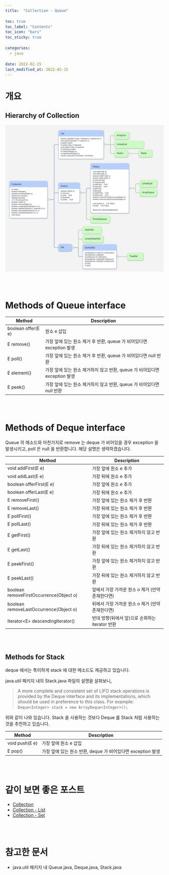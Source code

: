 ```yaml
---
title:  "Collection - Queue"

toc: true
toc_label: "Contents"
toc_icon: "bars"
toc_sticky: true

categories:
  - java

date: 2022-02-15
last_modified_at: 2022-02-15
---
```


# 개요

## Hierarchy of Collection

![Collection](../../assets/images/2022-02-15-java_collection_queue/Collection-16449055108191-16449090337232.jpg)

<br><br>

# Methods of Queue interface

| Method             | Description                                                  |
| ------------------ | ------------------------------------------------------------ |
| boolean offer(E e) | 원소 e 삽입                                                  |
| E remove()         | 가장 앞에 있는 원소 제거 후 반환, queue 가 비어있다면 exception 발생 |
| E poll()           | 가장 앞에 있는 원소 제거 후 반환, queue 가 비어있다면 null 반환 |
| E element()        | 가장 앞에 있는 원소 제거하지 않고 반환, queue 가 비어있다면 exception 발생 |
| E peek()           | 가장 앞에 있는 원소 제거하지 않고 반환, queue 가 비어있다면 null 반환 |

<br><br>

# Methods of Deque interface

Queue 의 메소드와 마찬가지로 remove 는 deque 가 비어있을 경우 exception 을 발생시키고, poll 은 null 을 반환합니다. 해당 설명은 생략하겠습니다.

| Method                                  | Description                                      |
| --------------------------------------- | ------------------------------------------------ |
| void addFirst(E e)                      | 가장 앞에 원소 e 추가                            |
| void addLast(E e)                       | 가장 뒤에 원소 e 추가                            |
| boolean offerFirst(E e)                 | 가장 앞에 원소 e 추가                            |
| boolean offerLast(E e)                  | 가장 뒤에 원소 e 추가                            |
| E removeFirst()                         | 가장 앞에 있는 원소 제거 후 반환                 |
| E removeLast()                          | 가장 뒤에 있는 원소 제거 후 반환                 |
| E pollFirst()                           | 가장 앞에 있는 원소 제거 후 반환                 |
| E pollLast()                            | 가장 뒤에 있는 원소 제거 후 반환                 |
| E getFirst()                            | 가장 앞에 있는 원소 제거하지 않고 반환           |
| E getLast()                             | 가장 뒤에 있는 원소 제거하지 않고 반환           |
| E peekFirst()                           | 가장 앞에 있는 원소 제거하지 않고 반환           |
| E peekLast()                            | 가장 뒤에 있는 원소 제거하지 않고 반환           |
| boolean removeFirstOccurrence(Object o) | 앞에서 가장 가까운 원소 o 제거 (만약 존재한다면) |
| boolean removeLastOccurrence(Object o)  | 뒤에서 가장 가까운 원소 o 제거 (만약 존재한다면) |
| Iterator\<E> descendingIterator()       | 반대 방향(뒤에서 앞)으로 순회하는 iterator 반환  |

<br><br>

## Methods for Stack

deque 에서는 특이하게 stack 에 대한 메소드도 제공하고 있습니다.

java.util 패키지 내의 Stack.java 파일의 설명을 살펴보니,

> A more complete and consistent set of LIFO stack operations is provided by the Deque interface and its implementations, which should be used in preference to this class. For example: `Deque<Integer> stack = new ArrayDeque<Integer>();`

위와 같이 나와 있습니다. Stack 을 사용하는 것보다 Deque 를 Stack 처럼 사용하는 것을 추천하고 있습니다.

| Method         | Description                                                  |
| -------------- | ------------------------------------------------------------ |
| void push(E e) | 가장 앞에 원소 e 삽입                                        |
| E pop()        | 가장 앞에 있는 원소 반환, deque 가 비어있다면 exception 발생 |

<br><br>

# 같이 보면 좋은 포스트

* [Collection](../java_collection)
* [Collection - List](../java_collection_list)
* [Collection - Set](../java_collection_set)

<br><br>

# 참고한 문서

* java.util 패키지 내 Queue.java, Deque.java, Stack.java